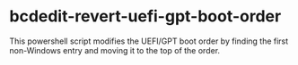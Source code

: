 # bcdedit-revert-uefi-gpt-boot-order
This powershell script modifies the UEFI/GPT boot order by finding the first non-Windows entry and moving it to the top of the order.
